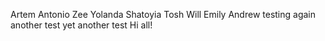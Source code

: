 Artem
Antonio
Zee
Yolanda
Shatoyia
Tosh
Will
Emily
Andrew
testing again
another test
yet another test
Hi all!
